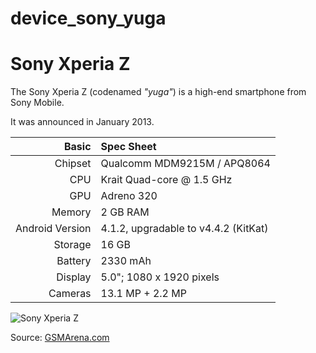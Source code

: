# device_sony_yuga
Sony Xperia Z
==============

The Sony Xperia Z (codenamed _"yuga"_) is a high-end smartphone from Sony Mobile.

It was announced in January 2013.

Basic   | Spec Sheet
-------:|:-------------------------
Chipset | Qualcomm MDM9215M / APQ8064
CPU     | Krait Quad-core @ 1.5 GHz
GPU     | Adreno 320
Memory  | 2 GB RAM
Android Version | 4.1.2, upgradаble to v4.4.2 (KitKat)
Storage | 16 GB
Battery | 2330 mAh
Display | 5.0"; 1080 x 1920 pixels
Cameras | 13.1 MP + 2.2 MP

![Sony Xperia Z](http://cdn2.gsmarena.com/vv/bigpic/sony-xperia-z.jpg "Sony Xperia Z in black")

Source: [GSMArena.com](http://www.gsmarena.com/sony_xperia_z-5204.php)
